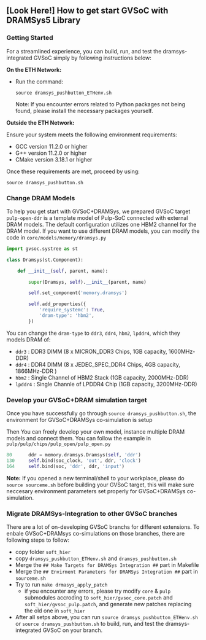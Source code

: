 ## [Look Here!] How to get start GVSoC with DRAMSys5 Library

### Getting Started

For a streamlined experience, you can build, run, and test the dramsys-integrated GVSoC simply by following instructions below:

**On the ETH Network:**

- Run the command:
	~~~~~shell
	source dramsys_pushbutton_ETHenv.sh
	~~~~~
    Note: If you encounter errors related to Python packages not being found, please install the necessary packages yourself.

**Outside the ETH Network:**

Ensure your system meets the following environment requirements:

- GCC version 11.2.0 or higher
- G++ version 11.2.0 or higher
- CMake version 3.18.1 or higher

Once these requirements are met, proceed by using:

~~~~~shell
source dramsys_pushbutton.sh
~~~~~

### Change DRAM Models

To help you get start with GVSoC+DRAMSys, we prepared GVSoC target `pulp-open-ddr` is a template model of Pulp-SoC connected with external DRAM models. The default configuration utilizes one HBM2 channel for the DRAM model. If you want to use different DRAM models, you can modify the code in `core/models/memory/dramsys.py` 

```python
import gvsoc.systree as st

class Dramsys(st.Component):

    def __init__(self, parent, name):

        super(Dramsys, self).__init__(parent, name)

        self.set_component('memory.dramsys')

        self.add_properties({
            'require_systemc': True,
            'dram-type': 'hbm2',
        })
```

You can change the `dram-type` to `ddr3`, `ddr4`, `hbm2`, `lpddr4`, which they models DRAM of:

- `ddr3` : DDR3 DIMM (8 x MICRON_DDR3 Chips, 1GB capacity, 1600MHz-DDR)
- `ddr4` : DDR4 DIMM (8 x JEDEC_SPEC_DDR4 Chips, 4GB capacity, 1866MHz-DDR )
- `hbm2` : Single Channel of HBM2 Stack (1GB capacity, 2000MHz-DDR)
- `lpddr4` : Single Channle of LPDDR4 Chip (1GB capacity, 3200MHz-DDR)


### Develop your GVSoC+DRAM simulation target

Once you have successfully go through `source dramsys_pushbutton.sh`, the environment for GVSoC+DRAMSys co-simulation is setup

Then You can freely develop your own model, instance multiple DRAM models and connect them. You can follow the example in `pulp/pulp/chips/pulp_open/pulp_open.py`

```python
80		ddr = memory.dramsys.Dramsys(self, 'ddr') 
130		self.bind(soc_clock, 'out', ddr, 'clock')
164		self.bind(soc, 'ddr', ddr, 'input')
```

**Note:** If you opened a new terminal/shell to your workplace, please do `source sourceme.sh` before building your GVSoC target, this will make sure neccesary environment parameters set properly for GVSoC+DRAMSys co-simulation.


### Migrate DRAMSys-Integration to other GVSoC branches

There are a lot of on-developing GVSoC branchs for different extensions. To enbale GVSoC+DRAMsys co-simulations on those branches, there are following steps to follow:

- copy folder `soft_hier`
- copy `dramsys_pushbutton_ETHenv.sh` and `dramsys_pushbutton.sh`
- Merge the `## Make Targets for DRAMSys Integration ##` part in Makefile
- Merge the `## Envirment Parameters for DRAMSys Integration ##` part in `sourceme.sh`
- Try to run `make drmasys_apply_patch`
	- if you encounter any errors, please try modify `core` & `pulp` submodules accroding to `soft_hier/gvsoc_core.patch` and `soft_hier/gvsoc_pulp.patch`, and generate new patches replacing the old one in `soft_hier`
- After all setps above, you can run `source dramsys_pushbutton_ETHenv.sh` or `source dramsys_pushbutton.sh` to build, run, and test the dramsys-integrated GVSoC on your branch.